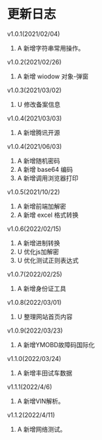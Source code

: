 # 更新日志

v1.0.1(2021/02/04)
1. A 新增字符串常用操作。

v1.0.2(2021/02/26)
1. A 新增 wiodow 对象-弹窗

v1.0.3(2021/03/02)
1. U 修改备案信息

v1.0.4(2021/03/03)
1. A 新增腾讯开源

v1.0.4(2021/06/03)
1. A 新增随机密码
2. A 新增 base64 编码
3. A 新增调用浏览器打印

v1.0.5(2021/10/22)
1. A 新增前端加解密
2. A 新增 excel 格式转换

v1.0.6(2022/02/15)
1. A 新增进制转换
2. U 优化js加解密
3. U 优化测试正则表达式

v1.0.7(2022/02/25)
1. A 新增身份证工具

v1.0.8(2022/03/01)
1. U 整理网站首页内容

v1.0.9(2022/03/23)
1. A 新增YMOBD故障码国际化

v1.1.0(2022/03/24)
1. A 新增丰田试车数据

v1.1.1(2022/4/6)
1. A 新增VIN解析。

v1.1.2(2022/4/11)
1. A 新增网络测试。